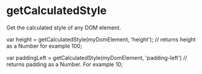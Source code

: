 # getCalculatedStyle

Get the calculated style of any DOM element.

var height = getCalculatedStyle(myDomElement, 'height'); // returns height as a Number for example 100;

var paddingLeft = getCalculatedStyle(myDomElement, 'padding-left') // returns padding as a Number. For example 10;
